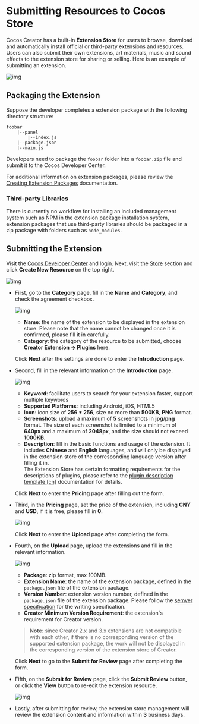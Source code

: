 # Submitting Resources to Cocos Store

Cocos Creator has a built-in **Extension Store** for users to browse, download and automatically install official or third-party extensions and resources. Users can also submit their own extensions, art materials, music and sound effects to the extension store for sharing or selling. Here is an example of submitting an extension.

![img](../image/store.png)

## Packaging the Extension

Suppose the developer completes a extension package with the following directory structure:

```
foobar
    |--panel
        |--index.js
    |--package.json
    |--main.js
```

Developers need to package the `foobar` folder into a `foobar.zip` file and submit it to the Cocos Developer Center.

For additional information on extension packages, please review the [Creating Extension Packages](../first.md) documentation.

### Third-party Libraries

There is currently no workflow for installing an included management system such as NPM in the extension package installation system, extension packages that use third-party libraries should be packaged in a zip package with folders such as `node_modules`.

## Submitting the Extension

Visit the [Cocos Developer Center](https://auth.cocos.com/#/) and login. Next, visit the [Store](https://store-my.cocos.com/#/seller/resources/) section and click **Create New Resource** on the top right.

![img](../image/create.png)

- First, go to the **Category** page, fill in the **Name** and **Category**, and check the agreement checkbox.

  ![img](../image/category.png)

    - **Name**: the name of the extension to be displayed in the extension store. Please note that the name cannot be changed once it is confirmed, please fill it in carefully.
    - **Category**: the category of the resource to be submitted, choose **Creator Extension -> Plugins** here.

  Click **Next** after the settings are done to enter the **Introduction** page.

- Second, fill in the relevant information on the **Introduction** page.

  ![img](../image/introduction.png)

    - **Keyword**: facilitate users to search for your extension faster, support multiple keywords
    - **Supported Platforms**: including Android, iOS, HTML5
    - **Icon**: icon size of **256 * 256**, size no more than **500KB**, **PNG** format.
    - **Screenshots**: upload a maximum of **5** screenshots in **jpg**/**png** format. The size of each screenshot is limited to a minimum of **640px** and a maximum of **2048px**, and the size should not exceed **1000KB**.
    - **Description**: fill in the basic functions and usage of the extension. It includes **Chinese** and **English** languages, and will only be displayed in the extension store of the corresponding language version after filling it in.<br>The Extension Store has certain formatting requirements for the descriptions of plugins, please refer to the [plugin description template [cn]](https://store.cocos.com/document/zh/cocos-store-template-extension.html) documentation for details.

  Click **Next** to enter the **Pricing** page after filling out the form.

- Third, in the **Pricing** page, set the price of the extension, including **CNY** and **USD**, if it is free, please fill in **0**.

  ![img](../image/pricing.png)

  Click **Next** to enter the **Upload** page after completing the form.

- Fourth, on the **Upload** page, upload the extensions and fill in the relevant information.

  ![img](../image/upload-store.png)

    - **Package**: zip format, max 100MB.
    - **Extension Name**: the name of the extension package, defined in the `package.json` file of the extension package.
    - **Version Number**: extension version number, defined in the `package.json` file of the extension package. Please follow the [semver specification](https://semver.org/) for the writing specification.
    - **Creator Minimum Version Requirement**: the extension's requirement for Creator version.

    > **Note**: since Creator 2.x and 3.x extensions are not compatible with each other, if there is no corresponding version of the supported extension package, the work will not be displayed in the corresponding version of the extension store of Creator.

  Click **Next** to go to the **Submit for Review** page after completing the form.

- Fifth, on the **Submit for Review** page, click the **Submit Review** button, or click the **View** button to re-edit the extension resource.

  ![img](../image/submit-for-review.png)

- Lastly, after submitting for review, the extension store management will review the extension content and information within **3** business days.
